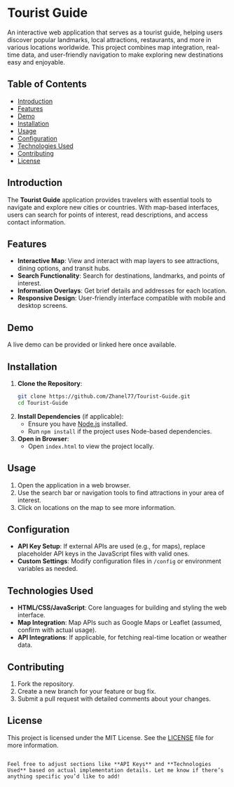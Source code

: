 # Tourist Guide

An interactive web application that serves as a tourist guide, helping users discover popular landmarks, local attractions, restaurants, and more in various locations worldwide. This project combines map integration, real-time data, and user-friendly navigation to make exploring new destinations easy and enjoyable.

## Table of Contents

- [Introduction](#introduction)
- [Features](#features)
- [Demo](#demo)
- [Installation](#installation)
- [Usage](#usage)
- [Configuration](#configuration)
- [Technologies Used](#technologies-used)
- [Contributing](#contributing)
- [License](#license)

## Introduction

The **Tourist Guide** application provides travelers with essential tools to navigate and explore new cities or countries. With map-based interfaces, users can search for points of interest, read descriptions, and access contact information. 

## Features

- **Interactive Map**: View and interact with map layers to see attractions, dining options, and transit hubs.
- **Search Functionality**: Search for destinations, landmarks, and points of interest.
- **Information Overlays**: Get brief details and addresses for each location.
- **Responsive Design**: User-friendly interface compatible with mobile and desktop screens.

## Demo

A live demo can be provided or linked here once available.

## Installation

1. **Clone the Repository**:
   ```bash
   git clone https://github.com/Zhanel77/Tourist-Guide.git
   cd Tourist-Guide
   ```
2. **Install Dependencies** (if applicable):
   - Ensure you have [Node.js](https://nodejs.org/) installed.
   - Run `npm install` if the project uses Node-based dependencies.
3. **Open in Browser**:
   - Open `index.html` to view the project locally.

## Usage

1. Open the application in a web browser.
2. Use the search bar or navigation tools to find attractions in your area of interest.
3. Click on locations on the map to see more information.
   
## Configuration

- **API Key Setup**: If external APIs are used (e.g., for maps), replace placeholder API keys in the JavaScript files with valid ones.
- **Custom Settings**: Modify configuration files in `/config` or environment variables as needed.

## Technologies Used

- **HTML/CSS/JavaScript**: Core languages for building and styling the web interface.
- **Map Integration**: Map APIs such as Google Maps or Leaflet (assumed, confirm with actual usage).
- **API Integrations**: If applicable, for fetching real-time location or weather data.

## Contributing

1. Fork the repository.
2. Create a new branch for your feature or bug fix.
3. Submit a pull request with detailed comments about your changes.

## License

This project is licensed under the MIT License. See the [LICENSE](LICENSE) file for more information.
```

Feel free to adjust sections like **API Keys** and **Technologies Used** based on actual implementation details. Let me know if there’s anything specific you’d like to add!
